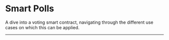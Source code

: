 # Smart Polls

A dive into a voting smart contract, navigating through the different use cases on which this can be applied.
___
